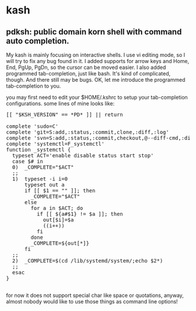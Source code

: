 # kash
pdksh: public domain korn shell with command auto completion.
---
My kash is mainly focusing on interactive shells.
I use vi editing mode, so I will try to fix any bug found in it. I added supports for arrow keys and Home, End, PgUp, PgDn, so the cursor can be moved easier.
I also added programmed tab-completion, just like bash. It's kind of complicated, though. And there still may be bugs. OK, let me introduce the programmed tab-completion to you.

you may first need to edit your $HOME/.kshrc to setup your tab-completion configurations. some lines of mine looks like:

<pre>
[[ "$KSH_VERSION" == *PD* ]] || return

complete 'sudo=C'
complete 'git=S:add,:status,:commit,clone,:diff,:log'
complete 'svn=S:add,:status,:commit,checkout,@--diff-cmd,:diff,:log'
complete 'systemctl=F_systemctl'
function _systemctl {
  typeset ACT='enable disable status start stop'
  case $# in
  0)  _COMPLETE="$ACT"
  ;;
  1)  typeset -i i=0
      typeset out a
      if [[ $1 == "" ]]; then
        _COMPLETE="$ACT"
      else
        for a in $ACT; do
          if [[ ${a#$1} != $a ]]; then
            out[$i]=$a
            ((i++))
          fi
        done
        _COMPLETE=${out[*]}
      fi
  ;;
  2)  _COMPLETE=$(cd /lib/systemd/system/;echo $2*)
  ;;
  esac
}

</pre>

for now it does not support special char like space or quotations, anyway, almost nobody would like to use those things as command line options!
